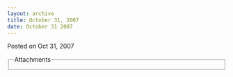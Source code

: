 ```yaml
---
layout: archive
title: October 31, 2007
date: October 31 2007
---
```





<span class="date">Posted on Oct 31, 2007    </span>
<fieldset class="fieldgroup group-attachments">
<legend>Attachments</legend>
<div class="field field-type-emvideo field-field-attach-video">
<div class="field-items">
<div class="field-item odd">
<div class="emvideo emvideo-video emvideo-"/>
</div>
</div>
</div>
</fieldset>





